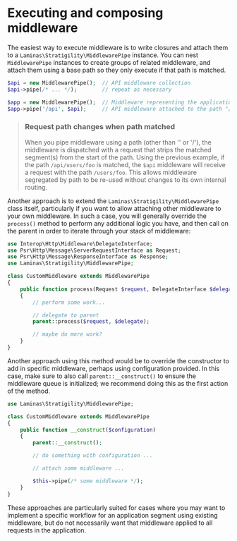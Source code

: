 # Executing and composing middleware

The easiest way to execute middleware is to write closures and attach them to a
`Laminas\Stratigility\MiddlewarePipe` instance. You can nest `MiddlewarePipe`
instances to create groups of related middleware, and attach them using a base
path so they only execute if that path is matched.

```php
$api = new MiddlewarePipe();  // API middleware collection
$api->pipe(/* ... */);        // repeat as necessary

$app = new MiddlewarePipe();  // Middleware representing the application
$app->pipe('/api', $api);     // API middleware attached to the path "/api"
```

<!-- markdownlint-disable-next-line header-increment -->
> ### Request path changes when path matched
>
> When you pipe middleware using a path (other than '' or '/'), the middleware
> is dispatched with a request that strips the matched segment(s) from the start
> of the path. Using the previous example, if the path `/api/users/foo` is
> matched, the `$api` middleware will receive a request with the path
> `/users/foo`. This allows middleware segregated by path to be re-used without
> changes to its own internal routing.

Another approach is to extend the `Laminas\Stratigility\MiddlewarePipe` class
itself, particularly if you want to allow attaching other middleware to your
own middleware. In such a case, you will generally override the `process()`
method to perform any additional logic you have, and then call on the parent in
order to iterate through your stack of middleware:

```php
use Interop\Http\Middleware\DelegateInterface;
use Psr\Http\Message\ServerRequestInterface as Request;
use Psr\Http\Message\ResponseInterface as Response;
use Laminas\Stratigility\MiddlewarePipe;

class CustomMiddleware extends MiddlewarePipe
{
    public function process(Request $request, DelegateInterface $delegate)
    {
        // perform some work...

        // delegate to parent
        parent::process($request, $delegate);

        // maybe do more work?
    }
}
```

Another approach using this method would be to override the constructor to add
in specific middleware, perhaps using configuration provided. In this case,
make sure to also call `parent::__construct()` to ensure the middleware queue
is initialized; we recommend doing this as the first action of the method.

```php
use Laminas\Stratigility\MiddlewarePipe;

class CustomMiddleware extends MiddlewarePipe
{
    public function __construct($configuration)
    {
        parent::__construct();

        // do something with configuration ...

        // attach some middleware ...

        $this->pipe(/* some middleware */);
    }
}
```

These approaches are particularly suited for cases where you may want to
implement a specific workflow for an application segment using existing
middleware, but do not necessarily want that middleware applied to all requests
in the application.
